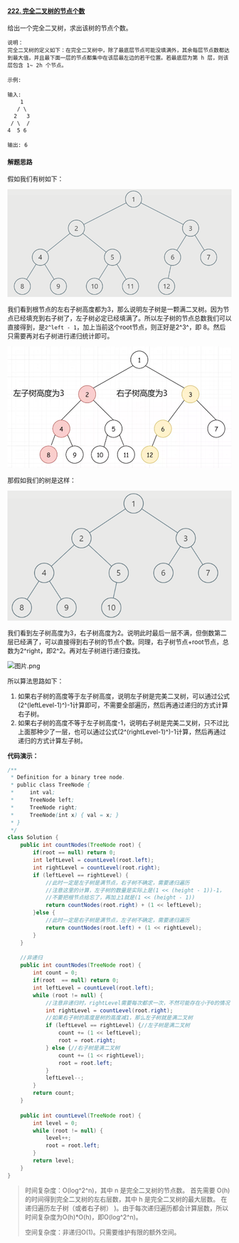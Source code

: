 #### [222. 完全二叉树的节点个数](https://leetcode-cn.com/problems/count-complete-tree-nodes/)

给出一个完全二叉树，求出该树的节点个数。

```
说明：
完全二叉树的定义如下：在完全二叉树中，除了最底层节点可能没填满外，其余每层节点数都达到最大值，并且最下面一层的节点都集中在该层最左边的若干位置。若最底层为第 h 层，则该层包含 1~ 2h 个节点。

示例:

输入: 
    1
   / \
  2   3
 / \  /
4  5 6

输出: 6
```

#### 解题思路

假如我们有树如下：

![图片.png](image/33b851025e1cb182cecdc6fa55ef9e88ced778ae483eecc69f978b02187182e9-图片.png)

我们看到根节点的左右子树高度都为3，那么说明左子树是一颗满二叉树。因为节点已经填充到右子树了，左子树必定已经填满了。所以左子树的节点总数我们可以直接得到，是`2^left - 1`，加上当前这个root节点，则正好是2^3^，即 8。然后只需要再对右子树进行递归统计即可。

![图片.png](image/3011b154048a0943a576bb2f3bcbdab489aff74ee305287d653486dac07522de-图片.png)

那假如我们的树是这样：

![图片.png](image/00a6c9c3be1921a8180c82b4d5ff4127166ea06430f95fb75590376663d36016-图片.png)

我们看到左子树高度为3，右子树高度为2。说明此时最后一层不满，但倒数第二层已经满了，可以直接得到右子树的节点个数。同理，右子树节点+root节点，总数为2^right，即2^2。再对左子树进行递归查找。

![图片.png](https://pic.leetcode-cn.com/882919f1e6943aaf6ccc398d5d04a1e40f87609e3ab64b4f8751e5a091ac29d5-%E5%9B%BE%E7%89%87.png)

所以算法思路如下：

1. 如果右子树的高度等于左子树高度，说明左子树是完美二叉树，可以通过公式(2^(leftLevel-1)^)-1计算即可，不需要全部遍历，然后再通过递归的方式计算右子树。
2. 如果右子树的高度不等于左子树高度-1，说明右子树是完美二叉树，只不过比上面那种少了一层，也可以通过公式(2^(rightLevel-1)^)-1计算，然后再通过递归的方式计算左子树。

**代码演示：**

```java
/**
 * Definition for a binary tree node.
 * public class TreeNode {
 *     int val;
 *     TreeNode left;
 *     TreeNode right;
 *     TreeNode(int x) { val = x; }
 * }
 */
class Solution {
    public int countNodes(TreeNode root) {
        if(root == null) return 0;
        int leftLevel = countLevel(root.left);
        int rightLevel = countLevel(root.right);
        if (leftLevel == rightLevel) {
            //此时一定是左子树是满节点，右子树不确定，需要递归遍历
            //注意这里的计算，左子树的数量是实际上是(1 << (height - 1))-1，
            //不要把根节点给忘了，再加上1就是(1 << (height - 1))
            return countNodes(root.right) + (1 << leftLevel);
        }else {
            //此时一定是右子树是满节点，左子树不确定，需要递归遍历
            return countNodes(root.left) + (1 << rightLevel);
        }
    }
    
    //非递归
    public int countNodes(TreeNode root) {
        int count = 0;
        if(root  == null) return 0;
        int leftLevel = countLevel(root.left);
        while (root != null) {
            //注意非递归时，rightLevel需要每次都求一次，不然可能存在小于0的情况
            int rightLevel = countLevel(root.right);
            //如果右子树的高度是树的高度减1，那么左子树就是满二叉树
            if (leftLevel == rightLevel) {//左子树是满二叉树
                count += (1 << leftLevel);
                root = root.right;
            } else {//右子树是满二叉树
                count += (1 << rightLevel);
                root = root.left;
            }
            leftLevel--;
        }
        return count;
    }

    public int countLevel(TreeNode root) {
        int level = 0;
        while (root != null) {
            level++;
            root = root.left;
        }
        return level;
    }
}


```

> 时间复杂度：O(log^2^n)，其中 n 是完全二叉树的节点数。
> 首先需要 O(h)的时间得到完全二叉树的左右层数，其中 h 是完全二叉树的最大层数。
> 在递归遍历左子树（或者右子树）
>  )。由于每次递归遍历都会计算层数，所以时间复杂度为O(h)*O(h)，即O(log^2^n)。
>
> 空间复杂度：非递归O(1)。只需要维护有限的额外空间。
>